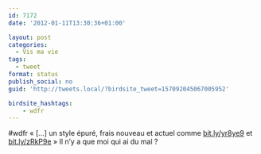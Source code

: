 ```yaml
---
id: 7172
date: '2012-01-11T13:30:36+01:00'

layout: post
categories:
  - Vis ma vie
tags:
  - tweet
format: status
publish_social: no
guid: 'http://tweets.local/?birdsite_tweet=157092045067005952'

birdsite_hashtags:
    - wdfr
---
```


\#wdfr « \[…\] un style épuré, frais nouveau et actuel comme [bit.ly/yr8ye9](http://bit.ly/yr8ye9) et [bit.ly/zRkP9e](http://bit.ly/zRkP9e) » Il n’y a que moi qui ai du mal ?